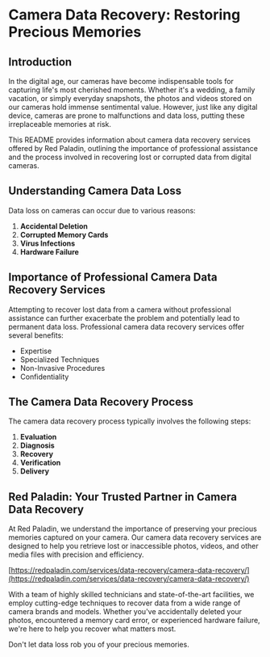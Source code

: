 # Camera Data Recovery: Restoring Precious Memories

## Introduction

In the digital age, our cameras have become indispensable tools for capturing life's most cherished moments. Whether it's a wedding, a family vacation, or simply everyday snapshots, the photos and videos stored on our cameras hold immense sentimental value. However, just like any digital device, cameras are prone to malfunctions and data loss, putting these irreplaceable memories at risk.

This README provides information about camera data recovery services offered by Red Paladin, outlining the importance of professional assistance and the process involved in recovering lost or corrupted data from digital cameras.

## Understanding Camera Data Loss

Data loss on cameras can occur due to various reasons:

1. **Accidental Deletion**
2. **Corrupted Memory Cards**
3. **Virus Infections**
4. **Hardware Failure**

## Importance of Professional Camera Data Recovery Services

Attempting to recover lost data from a camera without professional assistance can further exacerbate the problem and potentially lead to permanent data loss. Professional camera data recovery services offer several benefits:

- Expertise
- Specialized Techniques
- Non-Invasive Procedures
- Confidentiality

## The Camera Data Recovery Process

The camera data recovery process typically involves the following steps:

1. **Evaluation**
2. **Diagnosis**
3. **Recovery**
4. **Verification**
5. **Delivery**

## Red Paladin: Your Trusted Partner in Camera Data Recovery

At Red Paladin, we understand the importance of preserving your precious memories captured on your camera. Our camera data recovery services are designed to help you retrieve lost or inaccessible photos, videos, and other media files with precision and efficiency.

[https://redpaladin.com/services/data-recovery/camera-data-recovery/](https://redpaladin.com/services/data-recovery/camera-data-recovery/)

With a team of highly skilled technicians and state-of-the-art facilities, we employ cutting-edge techniques to recover data from a wide range of camera brands and models. Whether you've accidentally deleted your photos, encountered a memory card error, or experienced hardware failure, we're here to help you recover what matters most.

Don't let data loss rob you of your precious memories. 


